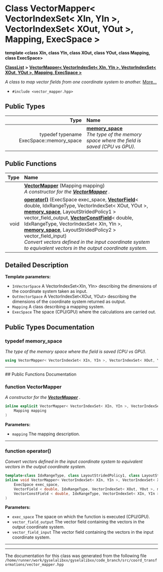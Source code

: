 

# Class VectorMapper&lt; VectorIndexSet&lt; XIn, YIn &gt;, VectorIndexSet&lt; XOut, YOut &gt;, Mapping, ExecSpace &gt;

**template &lt;class XIn, class YIn, class XOut, class YOut, class Mapping, class ExecSpace&gt;**



[**ClassList**](annotated.md) **>** [**VectorMapper&lt; VectorIndexSet&lt; XIn, YIn &gt;, VectorIndexSet&lt; XOut, YOut &gt;, Mapping, ExecSpace &gt;**](classVectorMapper_3_01VectorIndexSet_3_01XIn_00_01YIn_01_4_00_01VectorIndexSet_3_01XOut_00_01YOu77c12468788509067d2c0ef34f5e389c.md)



_A class to map vector fields from one coordinate system to another._ [More...](#detailed-description)

* `#include <vector_mapper.hpp>`

















## Public Types

| Type | Name |
| ---: | :--- |
| typedef typename ExecSpace::memory\_space | [**memory\_space**](#typedef-memory_space)  <br>_The type of the memory space where the field is saved (CPU vs GPU)._  |




















## Public Functions

| Type | Name |
| ---: | :--- |
|   | [**VectorMapper**](#function-vectormapper) (Mapping mapping) <br>_A constructor for the_ [_**VectorMapper**_](classVectorMapper.md) _._ |
|  void | [**operator()**](#function-operator) (ExecSpace exec\_space, [**VectorField**](classVectorField.md)&lt; double, IdxRangeType, VectorIndexSet&lt; XOut, YOut &gt;, [**memory\_space**](classVectorMapper_3_01VectorIndexSet_3_01XIn_00_01YIn_01_4_00_01VectorIndexSet_3_01XOut_00_01YOu77c12468788509067d2c0ef34f5e389c.md#typedef-memory_space), LayoutStridedPolicy1 &gt; vector\_field\_output, [**VectorConstField**](classVectorField.md)&lt; double, IdxRangeType, VectorIndexSet&lt; XIn, YIn &gt;, [**memory\_space**](classVectorMapper_3_01VectorIndexSet_3_01XIn_00_01YIn_01_4_00_01VectorIndexSet_3_01XOut_00_01YOu77c12468788509067d2c0ef34f5e389c.md#typedef-memory_space), LayoutStridedPolicy2 &gt; vector\_field\_input) <br>_Convert vectors defined in the input coordinate system to equivalent vectors in the output coordinate system._  |




























## Detailed Description


 

**Template parameters:**


* `InVectorSpace` A VectorIndexSet&lt;XIn, YIn&gt; describing the dimensions of the coordinate system taken as input. 
* `OutVectorSpace` A VectorIndexSet&lt;XOut, YOut&gt; describing the dimensions of the coordinate system returned as output. 
* `Mapping` A class describing a mapping system. 
* `ExecSpace` The space (CPU/GPU) where the calculations are carried out. 




    
## Public Types Documentation




### typedef memory\_space 

_The type of the memory space where the field is saved (CPU vs GPU)._ 
```C++
using VectorMapper< VectorIndexSet< XIn, YIn >, VectorIndexSet< XOut, YOut >, Mapping, ExecSpace >::memory_space =  typename ExecSpace::memory_space;
```




<hr>
## Public Functions Documentation




### function VectorMapper 

_A constructor for the_ [_**VectorMapper**_](classVectorMapper.md) _._
```C++
inline explicit VectorMapper< VectorIndexSet< XIn, YIn >, VectorIndexSet< XOut, YOut >, Mapping, ExecSpace >::VectorMapper (
    Mapping mapping
) 
```





**Parameters:**


* `mapping` The mapping description. 




        

<hr>



### function operator() 

_Convert vectors defined in the input coordinate system to equivalent vectors in the output coordinate system._ 
```C++
template<class IdxRangeType, class LayoutStridedPolicy1, class LayoutStridedPolicy2>
inline void VectorMapper< VectorIndexSet< XIn, YIn >, VectorIndexSet< XOut, YOut >, Mapping, ExecSpace >::operator() (
    ExecSpace exec_space,
    VectorField < double, IdxRangeType, VectorIndexSet< XOut, YOut >, memory_space , LayoutStridedPolicy1 > vector_field_output,
    VectorConstField < double, IdxRangeType, VectorIndexSet< XIn, YIn >, memory_space , LayoutStridedPolicy2 > vector_field_input
) 
```





**Parameters:**


* `exec_space` The space on which the function is executed (CPU/GPU). 
* `vector_field_output` The vector field containing the vectors in the output coordinate system. 
* `vector_field_input` The vector field containing the vectors in the input coordinate system. 




        

<hr>

------------------------------
The documentation for this class was generated from the following file `/home/runner/work/gyselalibxx/gyselalibxx/code_branch/src/coord_transformations/vector_mapper.hpp`

